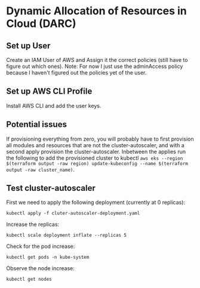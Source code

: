 # Dynamic Allocation of Resources in Cloud (DARC)

## Set up User
Create an IAM User of AWS and Assign it the correct policies (still have to figure out which ones).
Note: For now I just use the adminAccess policy because I haven't figured out the policies yet of the user.

## Set up AWS CLI Profile
Install AWS CLI and add the user keys.

## Potential issues
If provisioning everything from zero, you will probably have to first provision all modules and resources that are not the cluster-autoscaler, and with a second apply provision the cluster-autoscaler. Inbetween the applies run the following to add the provisioned cluster to kubectl `aws eks --region $(terraform output -raw region) update-kubeconfig --name $(terraform output -raw cluster_name)`.

## Test cluster-autoscaler
First we need to apply the following deployment (currently at 0 replicas):
```
kubectl apply -f cluter-autoscaler-deployment.yaml
```
Increase the replicas:
```
kubectl scale deployment inflate --replicas 5
```
Check for the pod increase:
```
kubectl get pods -n kube-system
```
Observe the node increase:
```
kubectl get nodes
```

